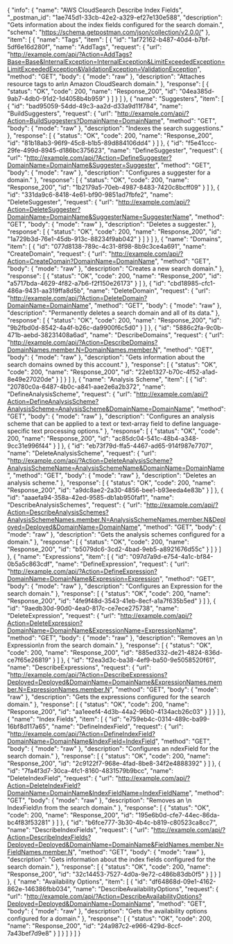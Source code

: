 {
  "info": {
    "name": "AWS CloudSearch Describe Index Fields",
    "_postman_id": "1ae745d1-33cb-42e2-a329-ef27e130e588",
    "description": "Gets information about the index fields configured for the search domain.",
    "schema": "https://schema.getpostman.com/json/collection/v2.0.0/"
  },
  "item": [
    {
      "name": "Tags",
      "item": [
        {
          "id": "1af72162-b487-40d4-b7bf-5df6e16d280f",
          "name": "AddTags",
          "request": {
            "url": "http://example.com/api/?Action=AddTags?Base=Base&InternalException=InternalException&LimitExceededException=LimitExceededException&ValidationException=ValidationException",
            "method": "GET",
            "body": {
              "mode": "raw"
            },
            "description": "Attaches resource tags to an\n Amazon CloudSearch domain."
          },
          "response": [
            {
              "status": "OK",
              "code": 200,
              "name": "Response_200",
              "id": "04ea385d-9ab7-4db0-91d2-1d4058b4b959"
            }
          ]
        }
      ]
    },
    {
      "name": "Suggesters",
      "item": [
        {
          "id": "bad95059-54dd-49c3-aa2d-d33a9d11f784",
          "name": "BuildSuggesters",
          "request": {
            "url": "http://example.com/api/?Action=BuildSuggesters?DomainName=DomainName",
            "method": "GET",
            "body": {
              "mode": "raw"
            },
            "description": "Indexes the search suggestions."
          },
          "response": [
            {
              "status": "OK",
              "code": 200,
              "name": "Response_200",
              "id": "81b18ab3-96f9-45c8-b1b5-89d884106dd4"
            }
          ]
        },
        {
          "id": "f5e41ccc-29fe-499d-8945-d186bc375623",
          "name": "DefineSuggester",
          "request": {
            "url": "http://example.com/api/?Action=DefineSuggester?DomainName=DomainName&Suggester=Suggester",
            "method": "GET",
            "body": {
              "mode": "raw"
            },
            "description": "Configures a suggester for a domain."
          },
          "response": [
            {
              "status": "OK",
              "code": 200,
              "name": "Response_200",
              "id": "1b2179a5-70eb-4987-8483-7420c8bcff09"
            }
          ]
        },
        {
          "id": "331da9c6-8418-4e61-bf90-9851ad7fbfe2",
          "name": "DeleteSuggester",
          "request": {
            "url": "http://example.com/api/?Action=DeleteSuggester?DomainName=DomainName&SuggesterName=SuggesterName",
            "method": "GET",
            "body": {
              "mode": "raw"
            },
            "description": "Deletes a suggester."
          },
          "response": [
            {
              "status": "OK",
              "code": 200,
              "name": "Response_200",
              "id": "1a729b3d-76e1-45db-913c-88234f9ab042"
            }
          ]
        }
      ]
    },
    {
      "name": "Domains",
      "item": [
        {
          "id": "077d8138-789c-4c31-8f98-8b9c3ce4a691",
          "name": "CreateDomain",
          "request": {
            "url": "http://example.com/api/?Action=CreateDomain?DomainName=DomainName",
            "method": "GET",
            "body": {
              "mode": "raw"
            },
            "description": "Creates a new search domain."
          },
          "response": [
            {
              "status": "OK",
              "code": 200,
              "name": "Response_200",
              "id": "a5717bda-4629-4f82-a7b6-f2f150e26173"
            }
          ]
        },
        {
          "id": "cbd18985-cfc1-486a-9431-aa319ffa8d5b",
          "name": "DeleteDomain",
          "request": {
            "url": "http://example.com/api/?Action=DeleteDomain?DomainName=DomainName",
            "method": "GET",
            "body": {
              "mode": "raw"
            },
            "description": "Permanently deletes a search domain and all of its data."
          },
          "response": [
            {
              "status": "OK",
              "code": 200,
              "name": "Response_200",
              "id": "9b2fbd0d-8542-4a4f-b26c-da9900f6c5d0"
            }
          ]
        },
        {
          "id": "5886c2fa-9c0b-471b-aebd-38231408a6ad",
          "name": "DescribeDomains",
          "request": {
            "url": "http://example.com/api/?Action=DescribeDomains?DomainNames.member.N=DomainNames.member.N",
            "method": "GET",
            "body": {
              "mode": "raw"
            },
            "description": "Gets information about the search domains owned by this account."
          },
          "response": [
            {
              "status": "OK",
              "code": 200,
              "name": "Response_200",
              "id": "22eb1327-b70c-4f52-a1ad-8e49e27020de"
            }
          ]
        }
      ]
    },
    {
      "name": "Analysis Scheme",
      "item": [
        {
          "id": "20780c0a-6487-4b0c-a841-aae2e6a2b372",
          "name": "DefineAnalysisScheme",
          "request": {
            "url": "http://example.com/api/?Action=DefineAnalysisScheme?AnalysisScheme=AnalysisScheme&DomainName=DomainName",
            "method": "GET",
            "body": {
              "mode": "raw"
            },
            "description": "Configures an analysis scheme that can be applied to a text or text-array field to define language-specific text processing options."
          },
          "response": [
            {
              "status": "OK",
              "code": 200,
              "name": "Response_200",
              "id": "ac85dc04-541c-48b4-a348-9cc31e996f44"
            }
          ]
        },
        {
          "id": "eb73f79d-ffa5-4467-ad65-914f987e7707",
          "name": "DeleteAnalysisScheme",
          "request": {
            "url": "http://example.com/api/?Action=DeleteAnalysisScheme?AnalysisSchemeName=AnalysisSchemeName&DomainName=DomainName",
            "method": "GET",
            "body": {
              "mode": "raw"
            },
            "description": "Deletes an analysis scheme."
          },
          "response": [
            {
              "status": "OK",
              "code": 200,
              "name": "Response_200",
              "id": "a9dc8ae2-2a30-4856-bee1-b93eeda4e83b"
            }
          ]
        },
        {
          "id": "aaaefa94-358a-42ed-9585-db1ab950faf1",
          "name": "DescribeAnalysisSchemes",
          "request": {
            "url": "http://example.com/api/?Action=DescribeAnalysisSchemes?AnalysisSchemeNames.member.N=AnalysisSchemeNames.member.N&Deployed=Deployed&DomainName=DomainName",
            "method": "GET",
            "body": {
              "mode": "raw"
            },
            "description": "Gets the analysis schemes configured for a domain."
          },
          "response": [
            {
              "status": "OK",
              "code": 200,
              "name": "Response_200",
              "id": "b5079dc6-3cd2-4bad-9eb5-a8921676d55c"
            }
          ]
        }
      ]
    },
    {
      "name": "Expressions",
      "item": [
        {
          "id": "097d7a9d-e754-4a1c-bf84-0b5a5c863cdf",
          "name": "DefineExpression",
          "request": {
            "url": "http://example.com/api/?Action=DefineExpression?DomainName=DomainName&Expression=Expression",
            "method": "GET",
            "body": {
              "mode": "raw"
            },
            "description": "Configures an Expression  for the search domain."
          },
          "response": [
            {
              "status": "OK",
              "code": 200,
              "name": "Response_200",
              "id": "4fe9f48d-3543-41eb-8ecf-a1a7f635b5ed"
            }
          ]
        },
        {
          "id": "9aedb30d-90d0-4ea0-817c-ce7ece275738",
          "name": "DeleteExpression",
          "request": {
            "url": "http://example.com/api/?Action=DeleteExpression?DomainName=DomainName&ExpressionName=ExpressionName",
            "method": "GET",
            "body": {
              "mode": "raw"
            },
            "description": "Removes an \n  Expression\n  from the search domain."
          },
          "response": [
            {
              "status": "OK",
              "code": 200,
              "name": "Response_200",
              "id": "885ed332-de21-4824-836d-ce7f65e26819"
            }
          ]
        },
        {
          "id": "f2ea3d3c-ba38-4ef9-ba50-9e5058520f61",
          "name": "DescribeExpressions",
          "request": {
            "url": "http://example.com/api/?Action=DescribeExpressions?Deployed=Deployed&DomainName=DomainName&ExpressionNames.member.N=ExpressionNames.member.N",
            "method": "GET",
            "body": {
              "mode": "raw"
            },
            "description": "Gets the expressions configured for the search domain."
          },
          "response": [
            {
              "status": "OK",
              "code": 200,
              "name": "Response_200",
              "id": "aa1eeef4-4d3b-44a2-96b0-4134acb26c03"
            }
          ]
        }
      ]
    },
    {
      "name": "Index Fields",
      "item": [
        {
          "id": "e759eb4c-0314-489c-ba99-16bf8d117a65",
          "name": "DefineIndexField",
          "request": {
            "url": "http://example.com/api/?Action=DefineIndexField?DomainName=DomainName&IndexField=IndexField",
            "method": "GET",
            "body": {
              "mode": "raw"
            },
            "description": "Configures an ndexField  for the search domain."
          },
          "response": [
            {
              "status": "OK",
              "code": 200,
              "name": "Response_200",
              "id": "2c9122f7-968e-4fad-8be8-34f2e4888392"
            }
          ]
        },
        {
          "id": "7fa4f3d7-30ca-4fc1-8160-4831579b9bcc",
          "name": "DeleteIndexField",
          "request": {
            "url": "http://example.com/api/?Action=DeleteIndexField?DomainName=DomainName&IndexFieldName=IndexFieldName",
            "method": "GET",
            "body": {
              "mode": "raw"
            },
            "description": "Removes an \n  IndexField\n  from the search domain."
          },
          "response": [
            {
              "status": "OK",
              "code": 200,
              "name": "Response_200",
              "id": "195e6b0d-cfe7-44ec-86da-bc4f83f53281"
            }
          ]
        },
        {
          "id": "b6fce777-3b30-4b4c-b819-c80523ca8cc7",
          "name": "DescribeIndexFields",
          "request": {
            "url": "http://example.com/api/?Action=DescribeIndexFields?Deployed=Deployed&DomainName=DomainName&FieldNames.member.N=FieldNames.member.N",
            "method": "GET",
            "body": {
              "mode": "raw"
            },
            "description": "Gets information about the index fields configured for the search domain."
          },
          "response": [
            {
              "status": "OK",
              "code": 200,
              "name": "Response_200",
              "id": "32c14453-7527-4d0a-9e72-c486b83db0f5"
            }
          ]
        }
      ]
    },
    {
      "name": "Availability Options",
      "item": [
        {
          "id": "df64868d-09e1-4162-862e-146386fbb034",
          "name": "DescribeAvailabilityOptions",
          "request": {
            "url": "http://example.com/api/?Action=DescribeAvailabilityOptions?Deployed=Deployed&DomainName=DomainName",
            "method": "GET",
            "body": {
              "mode": "raw"
            },
            "description": "Gets the availability options configured for a domain."
          },
          "response": [
            {
              "status": "OK",
              "code": 200,
              "name": "Response_200",
              "id": "24a987c2-e966-429d-8ccf-7a43bef7d9e8"
            }
          ]
        }
      ]
    }
  ]
}
